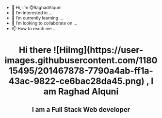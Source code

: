 - 👋 Hi, I’m @RaghadAlquni
- 👀 I’m interested in ...
- 🌱 I’m currently learning ...
- 💞️ I’m looking to collaborate on ...
- 📫 How to reach me ...

<!---
RaghadAlquni/RaghadAlquni is a ✨ special ✨ repository because its `README.md` (this file) appears on your GitHub profile.
You can click the Preview link to take a look at your changes.
--->


<div align="center">
  <h1> Hi there ![HiImg](https://user-images.githubusercontent.com/118015495/201467878-7790a4ab-ff1a-43ac-9822-ce6bac28da45.png)
, I am Raghad Alquni </h1>
 
  <h2> I am a Full Stack Web developer </h2>

